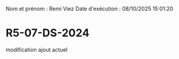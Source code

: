 Nom et prénom : Remi Viez
Date d'exécution : 08/10/2025 15:01:20

# R5-07-DS-2024
modification ajout actuel